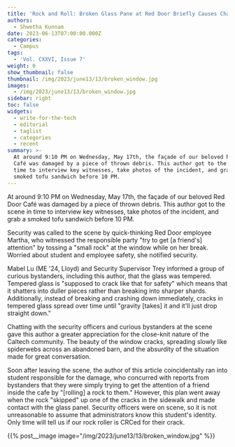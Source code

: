 ```yaml
---
title: 'Rock and Roll: Broken Glass Pane at Red Door Briefly Causes Chaos'
authors:
  - Shwetha Kunnam
date: 2023-06-13T07:00:00.000Z
categories:
  - Campus
tags:
  - 'Vol. CXXVI, Issue 7'
weight: 0
show_thumbnail: false
thumbnail: /img/2023/june13/13/broken_window.jpg
images:
  - /img/2023/june13/13/broken_window.jpg
sidebar: right
toc: false
widgets:
  - write-for-the-tech
  - editorial
  - taglist
  - categories
  - recent
summary: >-
  At around 9:10 PM on Wednesday, May 17th, the façade of our beloved Red Door
  Café was damaged by a piece of thrown debris. This author got to the scene in
  time to interview key witnesses, take photos of the incident, and grab a
  smoked tofu sandwich before 10 PM.
---
```


At around 9:10 PM on Wednesday, May 17th, the façade of our beloved Red Door Café was damaged by a piece of thrown debris. This author got to the scene in time to interview key witnesses, take photos of the incident, and grab a smoked tofu sandwich before 10 PM.

Security was called to the scene by quick-thinking Red Door employee Martha, who witnessed the responsible party "try to get \[a friend's] attention" by tossing a "small rock" at the window while on her break. Worried about student and employee safety, she notified security.

Mabel Lu (ME '24, Lloyd) and Security Supervisor Trey informed a group of curious bystanders, including this author, that the glass was tempered. Tempered glass is "supposed to crack like that for safety" which means that it shatters into duller pieces rather than breaking into sharper shards. Additionally, instead of breaking and crashing down immediately, cracks in tempered glass spread over time until "gravity \[takes] it and it'll just drop straight down."

Chatting with the security officers and curious bystanders at the scene gave this author a greater appreciation for the close-knit nature of the Caltech community. The beauty of the window cracks, spreading slowly like spiderwebs across an abandoned barn, and the absurdity of the situation made for great conversation.

Soon after leaving the scene, the author of this article coincidentally ran into student responsible for the damage, who concurred with reports from bystanders that they were simply trying to get the attention of a friend inside the cafe by "\[rolling] a rock to them." However, this plan went away when the rock "skipped" up one of the cracks in the sidewalk and made contact with the glass panel. Security officers were on scene, so it is not unreasonable to assume that administrators know this student's identity. Only time will tell us if our rock roller is CRCed for their crack.

{{% post__image image="/img/2023/june13/13/broken_window.jpg" %}}
